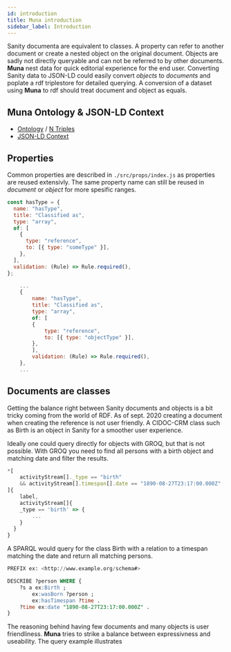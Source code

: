 ```yaml
---
id: introduction
title: Muna introduction
sidebar_label: Introduction
---
```


Sanity documenta are equivalent to classes. A property can refer to another document or create a nested object on the original document. Objects are sadly not directly queryable and can not be referred to by other documents. **Muna** nest data for quick editorial experience for the end user. Converting Sanity data to JSON-LD could easily convert _objects_ to _documents_ and poplate a rdf triplestore for detailed querying. A conversion of a dataset using **Muna** to rdf should treat document and object as equals.

## Muna Ontology & JSON-LD Context

- [Ontology](/model/0.1/ontology.json) / [N Triples](/model/0.1/ontology.nt)
- [JSON-LD Context](/model/0.1/context.json)

## Properties

Common properties are described in `./src/props/index.js` as properties are reused extensivly. The same property name can still be reused in _document_ or _object_ for more spesific ranges.

```js title="./src/props/index.js"
const hasType = {
  name: "hasType",
  title: "Classified as",
  type: "array",
  of: [
    {
      type: "reference",
      to: [{ type: "someType" }],
    },
  ],
  validation: (Rule) => Rule.required(),
};
```

```js title="./src/documents/madeObject.js"
    ...
    {
        name: "hasType",
        title: "Classified as",
        type: "array",
        of: [
        {
            type: "reference",
            to: [{ type: "objectType" }],
        },
        ],
        validation: (Rule) => Rule.required(),
    },
    ...
```

## Documents are classes

Getting the balance right between Sanity documents and objects is a bit tricky coming from the world of RDF. As of sept. 2020 creating a document when creating the reference is not user friendly. A CIDOC-CRM class such as Birth is an object in Sanity for a smoother user experience.

Ideally one could query directly for objects with GROQ, but that is not possible. With GROQ you need to find all persons with a birth object and matching date and filter the results.

```js title="GROQ"
*[
    activityStream[]._type == "birth"
    && activityStream[].timespan[].date == "1890-08-27T23:17:00.000Z"
]{
    label,
	activityStream[]{
  	_type == 'birth' => {
        ...
    }
  }
}
```

A SPARQL would query for the class Birth with a relation to a timespan matching the date and return all matching persons.

```sql title="SPARQL"
PREFIX ex: <http://www.example.org/schema#>

DESCRIBE ?person WHERE {
    ?s a ex:Birth ;
        ex:wasBorn ?person ;
        ex:hasTimespan ?time .
    ?time ex:date "1890-08-27T23:17:00.000Z" .
}
```

The reasoning behind having few documents and many objects is user friendliness. **Muna** tries to strike a balance between expressivness and useability. The query example illustrates
